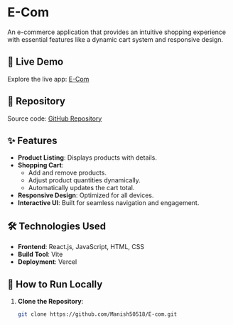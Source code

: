 # E-Com

An e-commerce application that provides an intuitive shopping experience with essential features like a dynamic cart system and responsive design.

## 🚀 Live Demo

Explore the live app: [E-Com](https://e-com-nine-khaki.vercel.app/)

## 📂 Repository

Source code: [GitHub Repository](https://github.com/Manish50518/E-com)

## ✨ Features

- **Product Listing**: Displays products with details.
- **Shopping Cart**:
  - Add and remove products.
  - Adjust product quantities dynamically.
  - Automatically updates the cart total.
- **Responsive Design**: Optimized for all devices.
- **Interactive UI**: Built for seamless navigation and engagement.

## 🛠️ Technologies Used

- **Frontend**: React.js, JavaScript, HTML, CSS
- **Build Tool**: Vite
- **Deployment**: Vercel

## 📜 How to Run Locally

1. **Clone the Repository**:
   ```bash
   git clone https://github.com/Manish50518/E-com.git
